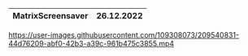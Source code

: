 | MatrixScreensaver | 26.12.2022
|---|---|

https://user-images.githubusercontent.com/109308073/209540831-44d76209-abf0-42b3-a39c-961b475c3855.mp4
